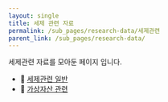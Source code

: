 ```yaml
---
layout: single
title: 세제 관련 자료
permalink: /sub_pages/research-data/세제관련
parent_link: /sub_pages/research-data/
---
```


세제관련 자료를 모아둔 페이지 입니다.

- 📁 [세제관련 일반](/sub_pages/research-data/세제관련_1)
- 📁 [가상자산 관련](/sub_pages/research-data/세제관련_2)